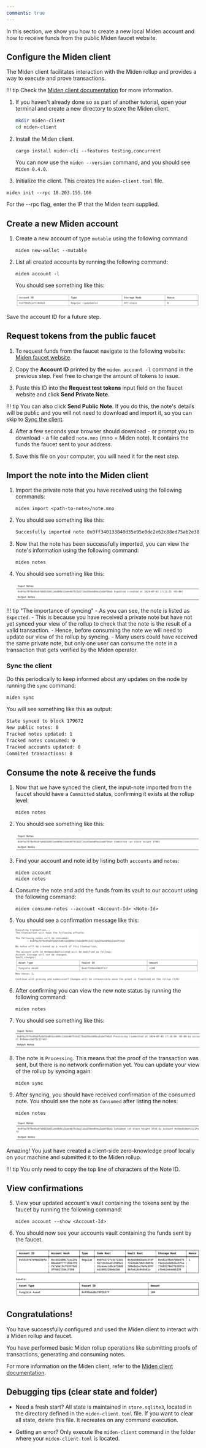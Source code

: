 ```yaml
---
comments: true
---
```


In this section, we show you how to create a new local Miden account and how to receive funds from the public Miden faucet website.

## Configure the Miden client

The Miden client facilitates interaction with the Miden rollup and provides a way to execute and prove transactions.

!!! tip
      Check the [Miden client documentation](https://docs.polygon.technology/miden/miden-client/cli-reference/) for more information.

1. If you haven't already done so as part of another tutorial, open your terminal and create a new directory to store the Miden client.

    ```sh
    mkdir miden-client
    cd miden-client
    ```

2. Install the Miden client.

      ```shell
      cargo install miden-cli --features testing,concurrent
      ```
      You can now use the `miden --version` command, and you should see `Miden 0.4.0`.

3. Initialize the client. This creates the `miden-client.toml` file.

```shell
miden init --rpc 18.203.155.106
```
For the --rpc flag, enter the IP that the Miden team supplied.

## Create a new Miden account

1. Create a new account of type `mutable` using the following command:

      ```shell
      miden new-wallet --mutable
      ```

2. List all created accounts by running the following command:

      ```shell
      miden account -l
      ```
      You should see something like this:

      ![Result of listing miden accounts](../../img/get-started/miden-account-list.png)

Save the account ID for a future step.

## Request tokens from the public faucet

1. To request funds from the faucet navigate to the following website: [Miden faucet website](https://testnet.miden.io/).

2. Copy the **Account ID** printed by the `miden account -l` command in the previous step. Feel free to change the amount of tokens to issue.

3. Paste this ID into the **Request test tokens** input field on the faucet website and click **Send Private Note**.

!!! tip
      You can also click **Send Public Note**. If you do this, the note's details will be public and you will not need to download and import it, so you can skip to [Sync the client](#sync-the-client).  

4. After a few seconds your browser should download - or prompt you to download - a file called `note.mno` (mno = Miden note). It contains the funds the faucet sent to your address.

5. Save this file on your computer, you will need it for the next step. 

## Import the note into the Miden client

1. Import the private note that you have received using the following commands: 

      ```shell
      miden import <path-to-note>/note.mno
      ```

2. You should see something like this:

      ```sh
      Succesfully imported note 0x0ff340133840d35e95e0dc2e62c88ed75ab2e383dc6673ce0341bd486fed8cb6
      ```

3. Now that the note has been successfully imported, you can view the note's information using the following command: 

      ```shell
      miden notes
      ```

4. You should see something like this:

      ![Result of viewing miden notes](../../img/get-started/note-view.png)

!!! tip "The importance of syncing"
      - As you can see, the note is listed as `Expected`.
      - This is because you have received a private note but have not yet synced your view of the rollup to check that the note is the result of a valid transaction.
      - Hence, before consuming the note we will need to update our view of the rollup by syncing.
      - Many users could have received the same private note, but only one user can consume the note in a transaction that gets verified by the Miden operator.

### Sync the client

Do this periodically to keep informed about any updates on the node by running the `sync` command:

```shell
miden sync
```

You will see something like this as output:

```sh
State synced to block 179672
New public notes: 0
Tracked notes updated: 1
Tracked notes consumed: 0
Tracked accounts updated: 0
Commited transactions: 0
```

## Consume the note & receive the funds

1. Now that we have synced the client, the input-note imported from the faucet should have a `Committed` status, confirming it exists at the rollup level:

      ```shell
      miden notes
      ```

2. You should see something like this:

      ![Viewing commit height info](../../img/get-started/commit-height.png)

3. Find your account and note id by listing both `accounts` and `notes`:

      ```shell
      miden account
      miden notes
      ```

4. Consume the note and add the funds from its vault to our account using the following command: 

      ```shell
      miden consume-notes --account <Account-Id> <Note-Id>
      ```

5. You should see a confirmation message like this:

      ![Transaction confirmation message](../../img/get-started/transaction-confirmation.png)

6. After confirming you can view the new note status by running the following command:

      ```shell
      miden notes
      ```

7. You should see something like this:

      ![Viewing process info](../../img/get-started/processing-note.png)

8. The note is `Processing`. This means that the proof of the transaction was sent, but there is no network confirmation yet. You can update your view of the rollup by syncing again:

      ```shell
      miden sync
      ```

9. After syncing, you should have received confirmation of the consumed note. You should see the note as `Consumed` after listing the notes:

      ```shell
      miden notes
      ```

      ![Viewing consumed note](../../img/get-started/consumed-note.png)


  Amazing! You just have created a client-side zero-knowledge proof locally on your machine and submitted it to the Miden rollup.

!!! tip
      You only need to copy the top line of characters of the Note ID.

## View confirmations

5. View your updated account's vault containing the tokens sent by the faucet by running the following command: 

      ```shell
      miden account --show <Account-Id>
      ```

6. You should now see your accounts vault containing the funds sent by the faucet. 

      ![Viewing account vault with funds](../../img/get-started/view-account-vault.png)

## Congratulations!

You have successfully configured and used the Miden client to interact with a Miden rollup and faucet.

You have performed basic Miden rollup operations like submitting proofs of transactions, generating and consuming notes.

For more information on the Miden client, refer to the [Miden client documentation](https://docs.polygon.technology/miden/miden-client/).

## Debugging tips (clear state and folder)

- Need a fresh start? All state is maintained in `store.sqlite3`, located in the directory defined in the `miden-client.toml` file. If you want to clear all state, delete this file. It recreates on any command execution.

- Getting an error? Only execute the `miden-client` command in the folder where your `miden-client.toml` is located.
